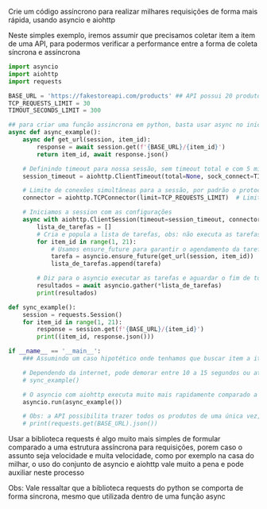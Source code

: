 Crie um código assíncrono para realizar milhares requisições de forma mais rápida, usando asyncio e aiohttp

Neste simples exemplo, iremos assumir que precisamos coletar item a item de uma API, para podermos verificar a performance entre a forma de coleta síncrona e assíncrona

```python
import asyncio
import aiohttp
import requests

BASE_URL = 'https://fakestoreapi.com/products' ## API possui 20 produtos como teste
TCP_REQUESTS_LIMIT = 30
TIMOUT_SECONDS_LIMIT = 300

## para criar uma função assincrona em python, basta usar async no inicio
async def async_example():
    async def get_url(session, item_id):
        response = await session.get(f'{BASE_URL}/{item_id}')
        return item_id, await response.json()

    # Definindo timeout para nossa sessão, sem timeout total e com 5 minutos para aguardar response
    session_timeout = aiohttp.ClientTimeout(total=None, sock_connect=TIMOUT_SECONDS_LIMIT, sock_read=TIMOUT_SECONDS_LIMIT)

    # Limite de conexões simultâneas para a sessão, por padrão o protocolo TCP suporta até 100
    connector = aiohttp.TCPConnector(limit=TCP_REQUESTS_LIMIT)  # Limita as requisições simultâneas (semaforo de requests)

    # Iniciamos a session com as configurações
    async with aiohttp.ClientSession(timeout=session_timeout, connector=connector) as session:
        lista_de_tarefas = []
        # Cria e popula a lista de tarefas, obs: não executa as tarefas
        for item_id in range(1, 21):
            # Usamos ensure_future para garantir o agendamento da tarefa pelo asyncio
            tarefa = asyncio.ensure_future(get_url(session, item_id))
            lista_de_tarefas.append(tarefa)

        # Diz para o asyncio executar as tarefas e aguardar o fim de todas
        resultados = await asyncio.gather(*lista_de_tarefas)
        print(resultados)

def sync_example():
    session = requests.Session()
    for item_id in range(1, 21):
        response = session.get(f'{BASE_URL}/{item_id}')
        print((item_id, response.json()))

if __name__ == '__main__':
    ### Assumindo um caso hipotético onde tenhamos que buscar item a item de uma API, qual seria mais eficiente?

    # Dependendo da internet, pode demorar entre 10 a 15 segundos ou até mais usando requests
    # sync_example()

    # O asyncio com aiohttp executa muito mais rapidamente comparado a requests normais
    asyncio.run(async_example())

    # Obs: a API possibilita trazer todos os produtos de uma única vez, são 20 produtos ao todo
    # print(requests.get(BASE_URL).json())

```
Usar a biblioteca requests é algo muito mais simples de formular comparado a uma estrutura assíncrona para requisições, porem caso o assunto seja velocidade e muita velocidade, como por exemplo na casa do milhar, o uso do conjunto de asyncio e aiohttp vale muito a pena e pode auxiliar neste processo


Obs:
Vale ressaltar que a biblioteca requests do python se comporta de forma sincrona, mesmo que utilizada dentro de uma função async